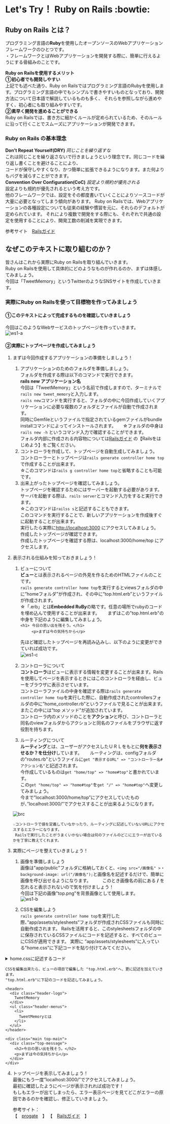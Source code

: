 # Let's Try！ Ruby on Rails :bowtie:
## Ruby on Rails とは？
プログラミング言語の**Ruby**を使用したオープンソースのWebアプリケーションフレームワークのひとつです。   
・フレームワークとはWebアプリケーションを開発する際に、簡単に行えるようにする骨組みのことです。  

**Ruby on Railsを使用するメリット**  
**①初心者でも開発しやすい**  
上記でも述べた通り、Ruby on Railsではプログラミング言語のRubyを使用します。プログラミング言語の中でもシンプルで書きやすいものとなっており、開発方法について日本語で解説しているものも多く、
それらを参照しながら進めやすく、初心者にも取り組みやすいです。  
**②素早く開発を進めることができる**  
Ruby on Railsでは、書き方に細かくルールが定められているため、そのルールに沿って行くことでスムーズにアプリケーションが開発できます。

### Ruby on Rails の基本理念
**Don’t Repeat Yourself(DRY)** *同じことを繰り返すな*  
これは同じことを繰り返さないで行きましょうという理念です。同じコードを繰り返し書くことを避けることにより、  
コードが保守しやすくなり、かつ簡単に拡張できるようになります。また何よりもバグを減らすことができます。  
**Convention Over Configuration(CoC)** *設定より規約が優先される*  
設定よりも規約が優先されるという考え方です。  
他のフレームワークでは、設定をその都度書いていくことによりソースコードが大量に必要となってしまう傾向があります。
Ruby on Railsでは、Webアプリケーションの各種設定についても従来の経験や慣習を元に、それらのデフォルトが定められています。
それにより複数で開発をする際にも、それぞれで共通の設定を使用することにより、開発工数の削減を実現できます。

参考サイト　[Railsガイド](https://railsguides.jp/)


## なぜこのテキストに取り組むのか？
皆さんはこれから実際にRuby on Railsを取り組んでいきます。  
Ruby on Railsを使用して具体的にどのようなものが作れるのか、まずは体感してみましょう。  
今回は「TweetMemory」というTwitterのようなSNSサイトを作成していきます。  

### 実際にRuby on Railsを使って目標物を作ってみましょう
#### ①このテキストによって完成するものを確認していきましょう
今回はこのようなWebサービスのトップページを作っていきます。   
![ws1-a](https://user-images.githubusercontent.com/64009174/80331023-e1486c00-8881-11ea-9aad-7e8a4d9b7e11.png)


#### ②実際にトップページを作成してみましょう
1. まずは今回作成するアプリケーションの準備をしましょう！  
   1. アプリケーションのためのフォルダを準備しましょう。  
    フォルダを作成する際は以下のコマンドで実行できます。  
    __rails new アプリケーション名__  
    今回は「TweetMemory」という名前で作成しますので、ターミナルで`rails new tweet_memory`と入力します。  
    `rails new`コマンドを実行すると、フォルダの中に今回作成していくアプリケーションに必要な複数のフォルダとファイルが自動で作成されます。  
    同時にGemfileというファイルで指定されているgemファイルがbundle installコマンドによってインストールされます。    　
    ☆フォルダの中身は `rails new -h` というコマンド入力で確認することができます。  
     フォルダ内部に作成される内容物については[Railsガイド](https://railsguides.jp/) の【Railsをはじめよう】をご覧ください。  
   1. コントローラを作成して、トップページを自動生成してみましょう。  
      コントローラーとトップページは`rails generate controller home top`で作成することが出来ます。    
      ☆このコマンドは`rails g controller home top`と省略することも可能です。
   1. 出来上がったトップページを確認してみましょう。  
      トップページを確認するためにはサーバーを起動する必要があります。  
      サーバを起動する際は、`rails server`とコマンド入力をすると実行できます。  
      ☆このコマンドは`railss s`と記述することもできます。  
      このコマンドを実行することで、新しいアプリケーションを作成後すぐに起動することが出来ます。  
      実行したら実際に[http://localhost:3000](http://localhost:3000) にアクセスしてみましょう。  
      作成したトップページが確認できます。  
      作成したトップページを確認する際は、localhost:3000/home/top にアクセスします。  
            
1. 表示される仕組みを知っておきましょう！  
   1. ビューについて  
   **ビュー**とは表示されるページの外見を作るためのHTMLファイルのことです。  
   `rails generate controller home top`を実行するとviewsフォルダの中に”homeフォルダ”が作成され、その中に”top.html.erb”というファイルが作成されます。  
     ☆「.erb」とは**Embedded RuBy**の略です。任意の場所でrubyのコードを埋め込んで使用することが出来ます。　　 
     まずはこの"top.html.erb"の中身を下記のように編集してみましょう。   
     `<h1> 今日の思い出を残そう。</h1> `     
 　　` <p>まずは今の気持ちから</p>　`     
     
       先ほど確認したトップページを再読み込みし、以下のように変更ができていれば成功です。  
     ![ws1-c](https://user-images.githubusercontent.com/64009174/81255018-8bd14380-9067-11ea-9747-14d0c5cf071c.png)　　

   1. コントローラについて  
   **コントローラ**はビューに表示する情報を変更することが出来ます。Railsを使用してページを表示するときにはこのコントローラを経由し、ビューをブラウザに表示させています。  
コントローラファイルの中身を確認する際は`rails generate controller home top`を実行した際に、自動作成されたcontrollersフォルダの中に”home_controller.rb”というファイルで見ることが出来ます。またこの中には”top メソッド”が追加されています。  
コントローラ内のメソッドのことを**アクション**と呼び、コントローラと同名のviewフォルダからアクションと同名のファイルをブラウザに返す役割を持ちます。

   1. ルーティングについて  
   **ルーティング**とは、ユーザーがアクセスしたＵＲＬをもとに**何を表示させるか？を仕分け**しています。　　
       ルーティングは、configフォルダの"routes.rb"というファイルに`get "表示するURL" => "コントローラー名#アクション名"`と記述されます。  
       今作成しているものは`get "home/top" => "home#top"`と書かれています。  
       この`get "home/top" => "home#top"`を`get "/" => "home#top"`へ変更してみましょう。  
       今まで”localhost:3000/home/top”にアクセスしていたものが、”localhost:3000/”でアクセスすることが出来るようになります。
     
     ![brc](https://user-images.githubusercontent.com/64009174/81259264-8fb69300-9072-11ea-9ffd-4223fc24f3fd.png)  
      
       ☆コントローラで値を定義していなかったり、ルーティングに記述していないURLにアクセスするとエラーになります。  
        Railsで実行したことがうまくいかない場合は何のファイルのどこにエラーが出ているかを丁寧に教えてくれます。
 
1. 実際にページを整えていきましょう！  
   1. 画像を準備しましょう  
    画像は"app/public"フォルダに格納しておくと、`<img src="/画像名" >`・`background-image: url("/画像名");`と画像名を記述するだけで、簡単に画像を呼び出せるようになります。 　　
    このとき画像名の前にある **/** を忘れると表示されないので気を付けましょう！  
    今回は下記の画像"top.png"を背景画像として使用します。  
    ![ws1-b](https://user-images.githubusercontent.com/64009174/81270429-b3370900-9085-11ea-8e08-599e08648fb4.png)  
    
   1. CSSを編集しよう  
      `rails generate controller home top`を実行した際、”app/assets/stylesheets”フォルダが作成されCSSファイルも同時に自動作成されます。
       Railsを活用すると、このstylesheetsフォルダの中に保存されているCSSファイルにコードを記述すると、すべてのビューにCSSが適用できます。 
        実際に ”app/assets/stylesheets”に入っている"home.css"に下記コードを貼り付けてみてください。  
        
<details>
<summary>home.cssに記述するコード</summary>

```
/*　---------------ここから---------------　*/ 
/* reset ================================ */
* {
  box-sizing: border-box;
}

html {
  font: 100%/1.5 'Avenir Next', 'Hiragino Sans', sans-serif;
  line-height: 1.7;
  letter-spacing: 1px;
}

ul, li {
  list-style-type: none;
  padding: 0;
  margin: 0;
}

a {
  text-decoration: none;
  color: #2d3133;
  font-size: 14px;
}

h1, h2, h3, h4, h5, h6, p {
  margin: 0;
}

input {
  background-color: transparent;
  outline-width: 0;
}

form input[type="submit"] {
  border: none;
  cursor: pointer;
}

/* 共通レイアウト ================================ */
body {
  color: #2d3133;
  background-color: #3ecdc6;
  margin: 0;
  min-height: 1vh;
}

.main {
  position: absolute;
  top: 64px;
  width: 100%;
  height: auto;
  min-height: 100%;
  background-color: #f5f8fa;
}

.container {
  max-width: 600px;
  margin: 60px auto;
  padding-left: 15px;
  padding-right: 15px;
  clear: both;
}

/* ヘッダー ================================ */
header {
  height: 64px;
  position: absolute;
  z-index: 1;
  width: 100%;
}

.header-logo {
  float: left;
  padding-left: 20px;
  color: white;
  font-size: 22px;
  line-height: 64px;
}

.header-logo a{
  color: white;
  font-size: 22px;
}

.header-menus {
  float: right;
  padding-right: 20px;
}

.header-menus li {
  float: left;
  line-height: 64px;
  font-size: 13px;
  color: white;
  padding-left: 15px;
}

.header-menus a {
  float: left;
  font-size: 13px;
  color: white;
}

.header-menus .fa {
  padding-right: 5px;
}

.header-menus input[type="submit"] {
  padding: 0 20px;
  float: left;
  line-height: 64px;
  color: white;
  margin: 0;
  font-size: 13px;
}

/* top ================================ */
.top-main {
  padding: 200px 0 100px;
  text-align: center;
  position: absolute;
  top: 0;
  width: 100%;
  height: auto;
  min-height: 100%;
  color: white;
  background-color: #3ecdc6;
  background-repeat: no-repeat;
  background-position: center 50%;
  background-size: cover;
  background-image: url("/top.png");
  
}

.top-message {
  position: relative;
}

.top-main h2 {
  font-size: 70px;
  font-weight: 500;
  line-height: 1.3;
  -webkit-font-smoothing: antialiased;
  margin-bottom: 20px;
}

.top-main p {
  font-size: 24px;
}

/* about ================================ */
.about-main {
  padding: 180px 8% 0;
  color: white;
}

.about-main h2 {
  font-size: 64px;
  font-weight: 500;
  line-height: 1.4;
}

.about-main p {
  font-weight: 200;
  font-size: 20px;
}

.about-img {
  width: 84%;
}

/* フォーム================================ */
.form {
  max-width: 600px;
  margin: 0 auto;
  background-color: white;
  box-shadow: 0 2px 6px #c1ced7;
}

.form-heading {
  font-weight: 300;
  margin: 60px 0 20px;
  font-size: 48px;
  color: #bcc8d4;
}

.form-body {
  padding: 30px;
}

.form-error {
  color: #ff4d75;
}

.form input {
  width: 100%;
  border: 1px solid #d8dadf;
  padding: 10px;
  color: #57575f;
  font-size: 16px;
  letter-spacing: 2px;
  border-radius: 2px;
}

.form textarea {
  width: 100%;
  min-height: 110px;
  font-size: 16px;
  letter-spacing: 2px;
}

.form input[type="submit"] {
  background-color: #3ecdc6;
  color: white;
  cursor: pointer;
  font-weight: 300;
  width: 120px;
  border-radius: 2px;
  margin-top: 8px;
  margin-bottom: 0;
  float: right;
}

.form-body:after {
  content: '';
  display: table;
  clear: both;
}

/* フラッシュ ================================ */
.flash {
  padding: 10px 0;
  color: white;
  background: rgb(251, 170, 88);
  text-align: center;
  position: absolute;
  top: 64px;
  z-index: 10;
  width: 100%;
  border-radius: 0 0 2px 2px;
  font-size: 14px;
}

/* ---------------ここまで--------------- */
```
</details>

    CSSを編集出来たら、ビューの項目で編集した "top.html.erb"へ、更に記述を加えていきます。
    "top.html.erb"に下記のコードを記述してみましょう。

```   
<header>
  <div class="header-logo">
    TweetMemory
  </div>
  <ul class="header-menus">
    <li>
      TweetMemoryとは
    </li>
  </ul>
</header>

<div class="main top-main">
  <div class="top-message">
    <h2>今日の思い出を残そう。</h2>
    <p>まずは今の気持ちから</p>
  </div>
</div>
```
4. トップページを表示してみましょう！  
   最後にもう一度”localhost:3000/”でアクセスしてみましょう。  
   最初に確認したようにページが表示されれば成功です！  
   もしもエラーが出てしまったら、エラー表示ページを見てどこがエラーの原因であるのかを確認し、修正していきましょう。
   
   
   
   参考サイト：  
   【　[progate](https://prog-8.com/)　】
   【　[Railsガイド](https://railsguides.jp/)　】

        
       
     

    
